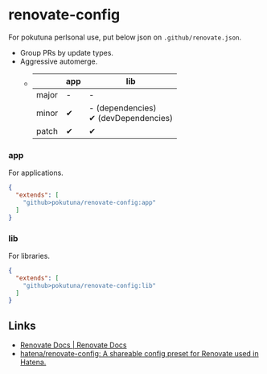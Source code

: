 renovate-config
===

For pokutuna perlsonal use, put below json on `.github/renovate.json`.

- Group PRs by update types.
- Aggressive automerge.
  - |       | app | lib |
    | ---   | --- | --- |
    | major |  -  |  -  |
    | minor |  ✔ | - (dependencies) <br> ✔ (devDependencies)|
    | patch |  ✔ | ✔ |


### app

For applications.

```json
{
  "extends": [
    "github>pokutuna/renovate-config:app"
  ]
}
```

### lib

For libraries.

```json
{
  "extends": [
    "github>pokutuna/renovate-config:lib"
  ]
}
```


## Links

- [Renovate Docs | Renovate Docs](https://docs.renovatebot.com/)
- [hatena/renovate-config: A shareable config preset for Renovate used in Hatena.](https://github.com/hatena/renovate-config)
